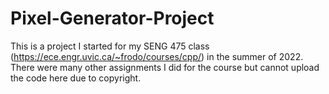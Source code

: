 # Pixel-Generator-Project

This is a project I started for my SENG 475 class (https://ece.engr.uvic.ca/~frodo/courses/cpp/) in the summer of 2022. There were many other assignments I did for the course but cannot upload the code here due to copyright.
